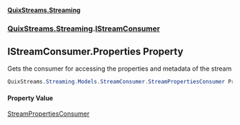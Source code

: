 #### [QuixStreams.Streaming](index.md 'index')
### [QuixStreams.Streaming](QuixStreams.Streaming.md 'QuixStreams.Streaming').[IStreamConsumer](IStreamConsumer.md 'QuixStreams.Streaming.IStreamConsumer')

## IStreamConsumer.Properties Property

Gets the consumer for accessing the properties and metadata of the stream

```csharp
QuixStreams.Streaming.Models.StreamConsumer.StreamPropertiesConsumer Properties { get; }
```

#### Property Value
[StreamPropertiesConsumer](StreamPropertiesConsumer.md 'QuixStreams.Streaming.Models.StreamConsumer.StreamPropertiesConsumer')